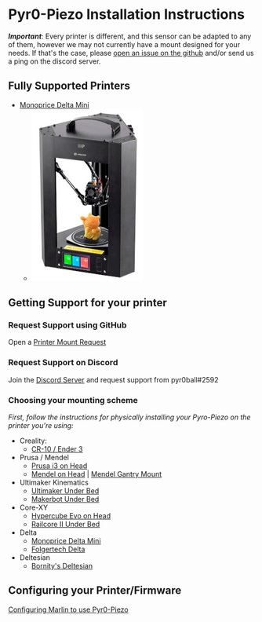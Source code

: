 # Pyr0-Piezo Installation Instructions

***Important***: Every printer is different, and this sensor can be adapted to any of them, however we may not currently have a mount designed for your needs. If that's the case, please [open an issue on the github](https://github.com/pyr0ball/pyr0piezo/issues/new?assignees=pyr0ball&labels=add+support+request&template=printer-mount-request.md&title=%5BMOUNT%5D) and/or send us a ping on the discord server.

## Fully Supported Printers

- [Monoprice Delta Mini](tutorials/wiring/easy-piezi/monoprice-delta-mini.md)
  - ![](assets/images/mp-delta-mini-ub/mpdm-product.jpg)

## Getting Support for your printer

### Request Support using GitHub

Open a [Printer Mount Request](https://github.com/pyr0ball/pyr0piezo/issues/new?assignees=pyr0ball&labels=add+support+request&template=printer-mount-request.md&title=%5BMOUNT%5D)

### Request Support on Discord

Join the [Discord Server](https://discordapp.com/widget?id=544587989536473099&theme=dark) and request support from pyr0ball#2592

### Choosing your mounting scheme
*First, follow the instructions for physically installing your Pyro-Piezo on the printer you're using:*

- Creality:
  - [CR-10 / Ender 3](mounts/creality/creality-original-head.md)
- Prusa / Mendel
  - [Prusa i3 on Head](mounts/prusa-mendel/i3-on-head.md)
  - [Mendel on Head](mounts/mendel/mendel-on-head.md) | [Mendel Gantry Mount](mounts/mendel/mendel-gantry-mount.md)
- Ultimaker Kinematics
  - [Ultimaker Under Bed](mounts/quadrap/um-under-bed.md)
  - [Makerbot Under Bed](mounts/quadrap/makerbot-under-bed.md)
- Core-XY
  - [Hypercube Evo on Head](mounts/core-xy/hevo-on-head.md)
  - [Railcore II Under Bed](mounts/core-xy/railcore-ii.md)
- Delta
  - [Monoprice Delta Mini](mounts/delta/delta-under-bed.md)
  - [Folgertech Delta](mounts/delta/delta-head.md)
- Deltesian
  - [Bornity's Deltesian](mounts/deltesian/deltesian.md)

## Configuring your Printer/Firmware

[Configuring Marlin to use Pyr0-Piezo](tutorials/config/printer-firmware/marlin/marlin-config.md)
